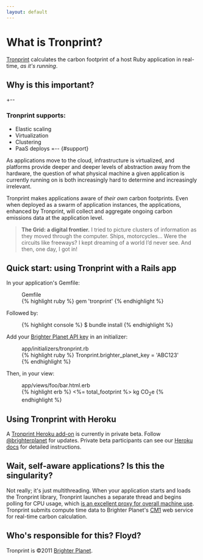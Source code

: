 ```yaml
---
layout: default
---
```


# What is Tronprint?

[Tronprint](http://github.com/brighterplanet/tronprint) calculates the carbon footprint of a host Ruby application in real-time, *as it's running*.

## Why is this important?

+--
### Tronprint supports:

* Elastic scaling
* Virtualization
* Clustering
* PaaS deploys
=--
{#support}

As applications move to the cloud, infrastructure is virtualized, and platforms provide deeper and deeper levels of abstraction away from the hardware, the question of what physical machine a given application is currently running on is both increasingly hard to determine and increasingly irrelevant.

Tronprint makes applications aware of *their own* carbon footprints. Even when deployed as a swarm of application instances, the applications, enhanced by Tronprint, will collect and aggregate ongoing carbon emissions data at the application level.

> **The Grid: a digital frontier.** I tried to picture clusters of information as they moved through the computer. Ships, motorcycles… Were the circuits like freeways? I kept dreaming of a world I’d never see. And then, one day, I got in!


## Quick start: using Tronprint with a Rails app

In your application's Gemfile:

<figure>
  <figcaption>Gemfile</figcaption>
{% highlight ruby %}
gem 'tronprint'
{% endhighlight %}
</figure>

Followed by:

<figure>
{% highlight console %}
$ bundle install
{% endhighlight %}
</figure>

Add your [Brighter Planet API key](http://keys.brighterplanet.com) in an initializer:

<figure>
  <figcaption>app/initializers/tronprint.rb</figcaption>
{% highlight ruby %}
Tronprint.brighter_planet_key = 'ABC123'
{% endhighlight %}
</figure>

Then, in your view:

<figure>
  <figcaption>app/views/foo/bar.html.erb</figcaption>
{% highlight erb %}
<%= total_footprint %> kg CO<sub>2</sub>e
{% endhighlight %}
</figure>

## Using Tronprint with Heroku

A [Tronprint Heroku add-on](http://addons.heroku.com/tronprint) is currently in private beta. Follow [@brighterplanet](http://twitter.com/brighterplanet) for updates. Private beta participants can see our [Heroku docs](https://github.com/brighterplanet/tronprint/blob/master/herokudocs.md) for detailed instructions.

## Wait, self-aware applications? Is this the singularity?

Not really; it's just multithreading. When your application starts and loads the Tronprint library, Tronprint launches a separate thread and begins polling for CPU usage, which [is an excellent proxy for overall machine use](http://bnrg.eecs.berkeley.edu/~randy/Courses/CS294.F07/20.3.pdf). Tronprint submits compute time data to Brighter Planet's [CM1](http://carbon.brighterplanet.com) web service for real-time carbon calculation.

## Who's responsible for this? Floyd?

Tronprint is &copy;2011 [Brighter Planet](http://brighterplanet.com).
